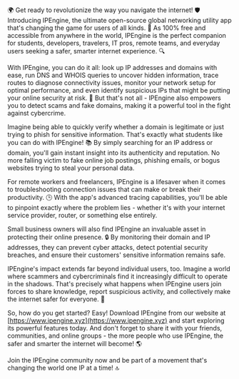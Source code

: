 🌍 Get ready to revolutionize the way you navigate the internet! 🛡️ Introducing IPEngine, the ultimate open-source global networking utility app that's changing the game for users of all kinds. 📱 As 100% free and accessible from anywhere in the world, IPEngine is the perfect companion for students, developers, travelers, IT pros, remote teams, and everyday users seeking a safer, smarter internet experience. 🔍

With IPEngine, you can do it all: look up IP addresses and domains with ease, run DNS and WHOIS queries to uncover hidden information, trace routes to diagnose connectivity issues, monitor your network setup for optimal performance, and even identify suspicious IPs that might be putting your online security at risk. 🚀 But that's not all - IPEngine also empowers you to detect scams and fake domains, making it a powerful tool in the fight against cybercrime.

Imagine being able to quickly verify whether a domain is legitimate or just trying to phish for sensitive information. That's exactly what students like you can do with IPEngine! 📚 By simply searching for an IP address or domain, you'll gain instant insight into its authenticity and reputation. No more falling victim to fake online job postings, phishing emails, or bogus websites trying to steal your personal data.

For remote workers and freelancers, IPEngine is a lifesaver when it comes to troubleshooting connection issues that can make or break their productivity. 🕒 With the app's advanced tracing capabilities, you'll be able to pinpoint exactly where the problem lies - whether it's with your internet service provider, router, or something else entirely.

Small business owners will also find IPEngine an invaluable asset in protecting their online presence. 🔒 By monitoring their domain and IP addresses, they can prevent cyber attacks, detect potential security breaches, and ensure their customers' sensitive information remains safe.

IPEngine's impact extends far beyond individual users, too. Imagine a world where scammers and cybercriminals find it increasingly difficult to operate in the shadows. That's precisely what happens when IPEngine users join forces to share knowledge, report suspicious activity, and collectively make the internet safer for everyone. 🌟

So, how do you get started? Easy! Download IPEngine from our website at [https://www.ipengine.xyz](https://www.ipengine.xyz) and start exploring its powerful features today. And don't forget to share it with your friends, communities, and online groups - the more people who use IPEngine, the safer and smarter the internet will become! 🌎

Join the IPEngine community now and be part of a movement that's changing the world one IP at a time! 🔝